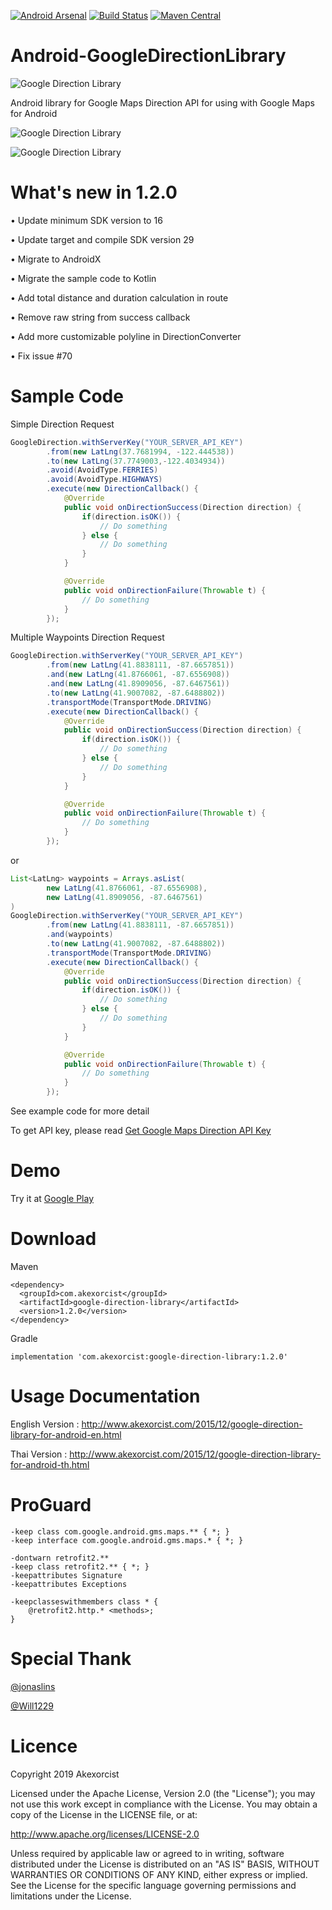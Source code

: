 [![Android Arsenal](https://img.shields.io/badge/Android%20Arsenal-Android--GoogleDirectionAndPlaceLibrary-brightgreen.svg?style=flat)](http://android-arsenal.com/details/1/1374) [![Build Status](https://travis-ci.org/akexorcist/Android-GoogleDirectionLibrary.svg?branch=master)](https://travis-ci.org/akexorcist/Android-GoogleDirectionLibrary) [![Maven Central](https://maven-badges.herokuapp.com/maven-central/com.akexorcist/googledirectionlibrary/badge.svg)](https://maven-badges.herokuapp.com/maven-central/com.akexorcist/googledirectionlibrary)

# Android-GoogleDirectionLibrary
![Google Direction Library](https://raw.githubusercontent.com/akexorcist/Android-GoogleDirectionLibrary/master/image/google-direction-library_header.jpg)

Android library for Google Maps Direction API for using with Google Maps for Android

![Google Direction Library](https://raw.githubusercontent.com/akexorcist/Android-GoogleDirectionLibrary/master/image/google-direction-library_01.jpg)

![Google Direction Library](https://raw.githubusercontent.com/akexorcist/Android-GoogleDirectionLibrary/master/image/google-direction-library_02.jpg)

What's new in 1.2.0
===============================
• Update minimum SDK version to 16

• Update target and compile SDK version 29

• Migrate to AndroidX

• Migrate the sample code to Kotlin

• Add total distance and duration calculation in route

• Remove raw string from success callback

• Add more customizable polyline in DirectionConverter

• Fix issue #70


Sample Code
===============================

Simple Direction Request
```java
GoogleDirection.withServerKey("YOUR_SERVER_API_KEY")
        .from(new LatLng(37.7681994, -122.444538))
        .to(new LatLng(37.7749003,-122.4034934))
        .avoid(AvoidType.FERRIES)
        .avoid(AvoidType.HIGHWAYS)
        .execute(new DirectionCallback() {
            @Override
            public void onDirectionSuccess(Direction direction) {
                if(direction.isOK()) {
                    // Do something
                } else {
                    // Do something
                }
            }

            @Override
            public void onDirectionFailure(Throwable t) {
                // Do something
            }
        });
```


Multiple Waypoints Direction Request
```java
GoogleDirection.withServerKey("YOUR_SERVER_API_KEY")
        .from(new LatLng(41.8838111, -87.6657851))
        .and(new LatLng(41.8766061, -87.6556908))
        .and(new LatLng(41.8909056, -87.6467561))
        .to(new LatLng(41.9007082, -87.6488802))
        .transportMode(TransportMode.DRIVING)
        .execute(new DirectionCallback() {
            @Override
            public void onDirectionSuccess(Direction direction) {
                if(direction.isOK()) {
                    // Do something
                } else {
                    // Do something
                }
            }

            @Override
            public void onDirectionFailure(Throwable t) {
                // Do something
            }
        });
```

or 

```java
List<LatLng> waypoints = Arrays.asList(
        new LatLng(41.8766061, -87.6556908), 
        new LatLng(41.8909056, -87.6467561)
)
GoogleDirection.withServerKey("YOUR_SERVER_API_KEY")
        .from(new LatLng(41.8838111, -87.6657851))
        .and(waypoints)
        .to(new LatLng(41.9007082, -87.6488802))
        .transportMode(TransportMode.DRIVING)
        .execute(new DirectionCallback() {
            @Override
            public void onDirectionSuccess(Direction direction) {
                if(direction.isOK()) {
                    // Do something
                } else {
                    // Do something
                }
            }

            @Override
            public void onDirectionFailure(Throwable t) {
                // Do something
            }
        });
```

See example code for more detail

To get API key, please read [Get Google Maps Direction API Key](https://developers.google.com/maps/documentation/directions/get-api-key)


Demo
===============================

Try it at [Google Play](https://play.google.com/store/apps/details?id=com.akexorcist.googledirection.sample)


Download
===============================

Maven
```
<dependency>
  <groupId>com.akexorcist</groupId>
  <artifactId>google-direction-library</artifactId>
  <version>1.2.0</version>
</dependency>
```

Gradle
```
implementation 'com.akexorcist:google-direction-library:1.2.0'
```

Usage Documentation
===============================
English Version : http://www.akexorcist.com/2015/12/google-direction-library-for-android-en.html

Thai Version : http://www.akexorcist.com/2015/12/google-direction-library-for-android-th.html


ProGuard
===========================
```
-keep class com.google.android.gms.maps.** { *; }
-keep interface com.google.android.gms.maps.* { *; }

-dontwarn retrofit2.**
-keep class retrofit2.** { *; }
-keepattributes Signature
-keepattributes Exceptions

-keepclasseswithmembers class * {
    @retrofit2.http.* <methods>;
}
```

Special Thank
===========================
[@jonaslins](https://github.com/jonaslins)

[@Will1229](https://github.com/Will1229)

Licence
===========================
Copyright 2019 Akexorcist

Licensed under the Apache License, Version 2.0 (the "License"); you may not use this work except in compliance with the License. You may obtain a copy of the License in the LICENSE file, or at:

http://www.apache.org/licenses/LICENSE-2.0

Unless required by applicable law or agreed to in writing, software distributed under the License is distributed on an "AS IS" BASIS, WITHOUT WARRANTIES OR CONDITIONS OF ANY KIND, either express or implied. See the License for the specific language governing permissions and limitations under the License.


